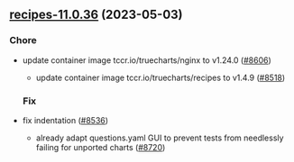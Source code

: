 

## [recipes-11.0.36](https://github.com/truecharts/charts/compare/recipes-11.0.35...recipes-11.0.36) (2023-05-03)

### Chore

- update container image tccr.io/truecharts/nginx to v1.24.0 ([#8606](https://github.com/truecharts/charts/issues/8606))
  - update container image tccr.io/truecharts/recipes to v1.4.9 ([#8518](https://github.com/truecharts/charts/issues/8518))
  
  ### Fix

- fix indentation ([#8536](https://github.com/truecharts/charts/issues/8536))
  - already adapt questions.yaml GUI to prevent tests from needlessly failing for unported charts ([#8720](https://github.com/truecharts/charts/issues/8720))
  
  